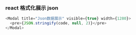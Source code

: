 ### react 格式化展示 json

```js
<Modal title="Json数据展示" visible={true} width={1280}>
  <pre>{JSON.stringify(code, null, 2)}</pre>
</Modal>
```


